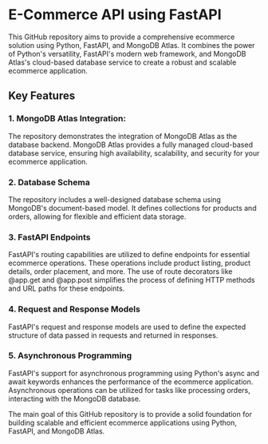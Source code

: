 # E-Commerce API using FastAPI
This GitHub repository aims to provide a comprehensive ecommerce solution using Python, FastAPI, and MongoDB Atlas. It combines the power of Python's versatility, FastAPI's modern web framework, and MongoDB Atlas's cloud-based database service to create a robust and scalable ecommerce application.
## Key Features
### 1. MongoDB Atlas Integration: 
The repository demonstrates the integration of MongoDB Atlas as the database backend. MongoDB Atlas provides a fully managed cloud-based database service, ensuring high availability, scalability, and security for your ecommerce application.
### 2. Database Schema
The repository includes a well-designed database schema using MongoDB's document-based model. It defines collections for products and orders, allowing for flexible and efficient data storage.
### 3. FastAPI Endpoints
FastAPI's routing capabilities are utilized to define endpoints for essential ecommerce operations. These operations include product listing, product details, order placement, and more. The use of route decorators like @app.get and @app.post simplifies the process of defining HTTP methods and URL paths for these endpoints.
### 4. Request and Response Models
FastAPI's request and response models are used to define the expected structure of data passed in requests and returned in responses. 
### 5. Asynchronous Programming
FastAPI's support for asynchronous programming using Python's async and await keywords enhances the performance of the ecommerce application. Asynchronous operations can be utilized for tasks like processing orders, interacting with the MongoDB database.

The main goal of this GitHub repository is to provide a solid foundation for building scalable and efficient ecommerce applications using Python, FastAPI, and MongoDB Atlas.
